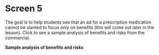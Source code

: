 # Screen 5

The goal is to help students see that an ad for a prescription medication cannot be slanted to focus only on benefits (this will come out later in the lesson). Click to see a sample analysis of benefits and risks from the commercial. 

**Sample analysis of benefits and risks**
 <!-- needs link -->

 <!-- Include link so teachers can pull up sample answers for benefits and risks -->
